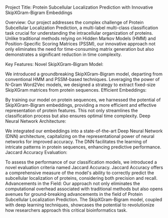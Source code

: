 Project Title: Protein Subcellular Localization Prediction with Innovative SkipXGram-Bigram Embeddings

Overview:
Our project addresses the complex challenge of Protein Subcellular Localization Prediction, a multi-label multi-class classification task crucial for understanding the intracellular organization of proteins. Unlike traditional methods relying on Hidden Markov Models (HMM) and Position-Specific Scoring Matrices (PSSM), our innovative approach not only eliminates the need for time-consuming matrix generation but also demonstrates a significant reduction in time complexity.

Key Features:
Novel SkipXGram-Bigram Model:

We introduced a groundbreaking SkipXGram-Bigram model, departing from conventional HMM and PSSM-based techniques.
Leveraging the power of N-Gram Word2Vec models, we designed a strategy to extract fixed-size SkipXGram matrices from protein sequences.
Efficient Embeddings:

By training our model on protein sequences, we harnessed the potential of SkipXGram-Bigram embeddings, providing a more efficient and effective representation of protein features.
This not only streamlines the classification process but also ensures optimal time complexity.
Deep Neural Network Architecture:

We integrated our embeddings into a state-of-the-art Deep Neural Network (DNN) architecture, capitalizing on the representational power of neural networks for improved accuracy.
The DNN facilitates the learning of intricate patterns in protein sequences, enhancing predictive performance.
Jaccard Accuracy Evaluation:

To assess the performance of our classification models, we introduced a novel evaluation criteria named Jaccard Accuracy.
Jaccard Accuracy offers a comprehensive measure of the model's ability to correctly predict the subcellular localization of proteins, considering both precision and recall.
Advancements in the Field:
Our approach not only eliminates the computational overhead associated with traditional methods but also opens avenues for ground-breaking advancements in the field of Protein Subcellular Localization Prediction. The SkipXGram-Bigram model, coupled with deep learning techniques, showcases the potential to revolutionize how researchers approach this critical bioinformatics task.
